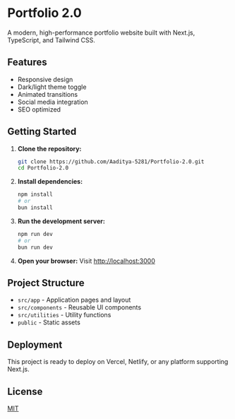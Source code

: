 # Portfolio 2.0

A modern, high-performance portfolio website built with Next.js, TypeScript, and Tailwind CSS.

## Features
- Responsive design
- Dark/light theme toggle
- Animated transitions
- Social media integration
- SEO optimized

## Getting Started

1. **Clone the repository:**
   ```bash
   git clone https://github.com/Aaditya-5281/Portfolio-2.0.git
   cd Portfolio-2.0
   ```
2. **Install dependencies:**
   ```bash
   npm install
   # or
   bun install
   ```
3. **Run the development server:**
   ```bash
   npm run dev
   # or
   bun run dev
   ```
4. **Open your browser:**
   Visit [http://localhost:3000](http://localhost:3000)

## Project Structure
- `src/app` - Application pages and layout
- `src/components` - Reusable UI components
- `src/utilities` - Utility functions
- `public` - Static assets

## Deployment
This project is ready to deploy on Vercel, Netlify, or any platform supporting Next.js.

## License
[MIT](LICENSE)
